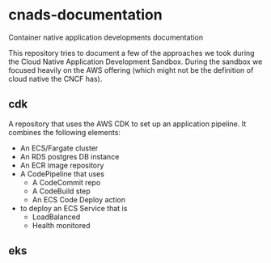 # cnads-documentation
Container native application developments documentation

This repository tries to document a few of the approaches we took during the Cloud Native Application Development Sandbox.
During the sandbox we focused heavily on the AWS offering (which might not be the definition of cloud native the CNCF has).

## cdk

A repository that uses the AWS CDK to set up an application pipeline. It combines the following elements:

* An ECS/Fargate cluster
* An RDS postgres DB instance
* An ECR image repository
* A CodePipeline that uses
    * A CodeCommit repo
    * A CodeBuild step
    * An ECS Code Deploy action
* to deploy an ECS Service that is
    * LoadBalanced
    * Health monitored

## eks